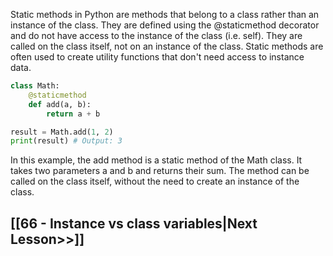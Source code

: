 Static methods in Python are methods that belong to a class rather than an instance of the class. They are defined using the @staticmethod decorator and do not have access to the instance of the class (i.e. self). They are called on the class itself, not on an instance of the class. Static methods are often used to create utility functions that don't need access to instance data.

```python
class Math:
    @staticmethod
    def add(a, b):
        return a + b

result = Math.add(1, 2)
print(result) # Output: 3
```

In this example, the add method is a static method of the Math class. It takes two parameters a and b and returns their sum. The method can be called on the class itself, without the need to create an instance of the class.

## [[66 - Instance vs class variables|Next Lesson>>]]